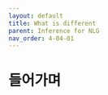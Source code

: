 ```yaml
---
layout: default
title: What is different
parent: Inference for NLG
nav_order: 4-04-01
---
```


# 들어가며


